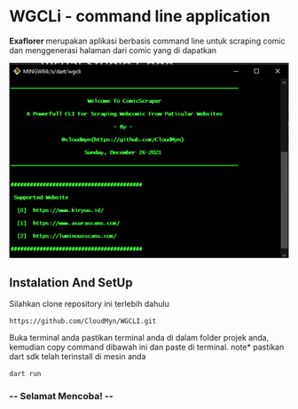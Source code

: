 # WGCLi - command line application 

**Exaflorer** merupakan aplikasi berbasis command line untuk scraping comic dan menggenerasi halaman dari comic yang di dapatkan

<img src="images/wgcli.png" />

## Instalation And SetUp

Silahkan clone repository ini terlebih dahulu

    https://github.com/CloudMyn/WGCLI.git

Buka terminal anda pastikan terminal anda di dalam folder projek anda, kemudian copy command dibawah ini dan paste di terminal.
note* pastikan dart sdk telah terinstall di mesin anda

    dart run
    
### -- Selamat Mencoba! --

